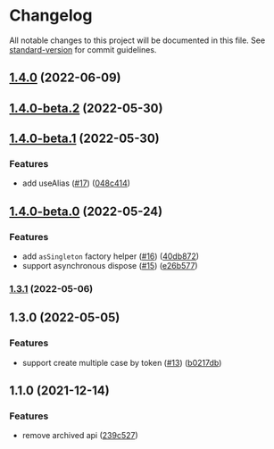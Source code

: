 # Changelog

All notable changes to this project will be documented in this file. See [standard-version](https://github.com/conventional-changelog/standard-version) for commit guidelines.

## [1.4.0](https://github.com/opensumi/di/compare/v1.4.0-beta.2...v1.4.0) (2022-06-09)

## [1.4.0-beta.2](https://github.com/opensumi/di/compare/v1.4.0-beta.1...v1.4.0-beta.2) (2022-05-30)

## [1.4.0-beta.1](https://github.com/opensumi/di/compare/v1.4.0-beta.0...v1.4.0-beta.1) (2022-05-30)


### Features

* add useAlias ([#17](https://github.com/opensumi/di/issues/17)) ([048c414](https://github.com/opensumi/di/commit/048c4143477e3a4cff92eb971991841dbaec7114))

## [1.4.0-beta.0](https://github.com/opensumi/di/compare/v1.3.1...v1.4.0-beta.0) (2022-05-24)


### Features

* add `asSingleton` factory helper ([#16](https://github.com/opensumi/di/issues/16)) ([40db872](https://github.com/opensumi/di/commit/40db87256f4ddab3f3f62ba35c5d383b6a63b56b))
* support asynchronous dispose ([#15](https://github.com/opensumi/di/issues/15)) ([e26b577](https://github.com/opensumi/di/commit/e26b577f75ccf32ba5a98db9e082da51409b45f5))

### [1.3.1](https://github.com/opensumi/di/compare/v1.3.0...v1.3.1) (2022-05-06)

## 1.3.0 (2022-05-05)

### Features

* support create multiple case by token ([#13](https://github.com/opensumi/di/issues/13)) ([b0217db](https://github.com/opensumi/di/commit/b0217db25ada21299a995755194e9206c00eb59c))

## 1.1.0 (2021-12-14)

### Features

* remove archived api ([239c527](https://github.com/opensumi/di/commit/239c527))
